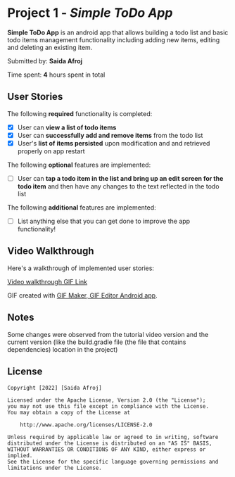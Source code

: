 # Project 1 - *Simple ToDo App*

**Simple ToDo App** is an android app that allows building a todo list and basic todo items management functionality including adding new items, editing and deleting an existing item.

Submitted by: **Saida Afroj**

Time spent: **4** hours spent in total

## User Stories

The following **required** functionality is completed:

* [x] User can **view a list of todo items**
* [x] User can **successfully add and remove items** from the todo list
* [x] User's **list of items persisted** upon modification and and retrieved properly on app restart

The following **optional** features are implemented:

* [ ] User can **tap a todo item in the list and bring up an edit screen for the todo item** and then have any changes to the text reflected in the todo list

The following **additional** features are implemented:

* [ ] List anything else that you can get done to improve the app functionality!

## Video Walkthrough

Here's a walkthrough of implemented user stories:


[Video walkthrough GIF Link](https://drive.google.com/file/d/1nO-D2Q_J9HWgQlzArCCatZWRbE5pyyIS/view)

GIF created with [GIF Maker, GIF Editor Android app](https://play.google.com/store/apps/details?id=com.media.zatashima.studio&rdid=com.media.zatashima.studio).

## Notes

Some changes were observed from the tutorial video version and the current version (like the build.gradle file (the file that contains dependencies) location in the project)

## License

    Copyright [2022] [Saida Afroj]

    Licensed under the Apache License, Version 2.0 (the "License");
    you may not use this file except in compliance with the License.
    You may obtain a copy of the License at

        http://www.apache.org/licenses/LICENSE-2.0

    Unless required by applicable law or agreed to in writing, software
    distributed under the License is distributed on an "AS IS" BASIS,
    WITHOUT WARRANTIES OR CONDITIONS OF ANY KIND, either express or implied.
    See the License for the specific language governing permissions and
    limitations under the License.
